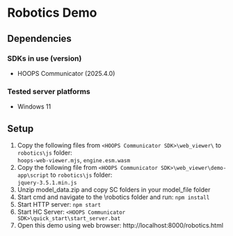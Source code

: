 # Robotics Demo

## Dependencies
### SDKs in use (version)
* HOOPS Communicator (2025.4.0)

### Tested server platforms
* Windows 11

## Setup
1. Copy the following files from `<HOOPS Communicator SDK>\web_viewer\` to `robotics\js` folder: <br>
    `hoops-web-viewer.mjs`, `engine.esm.wasm`
2. Copy the following file from `<HOOPS Communicator SDK>\web_viewer\demo-app\script` to `robotics\js` folder: <br>
    `jquery-3.5.1.min.js`
2. Unzip model_data.zip and copy SC folders in your model_file folder
3. Start cmd and navigate to the \robotics folder and run: `npm install`
3. Start HTTP server: `npm start`
4. Start HC Server: `<HOOPS Communicator SDK>\quick_start\start_server.bat`
5. Open this demo using web browser: http://localhost:8000/robotics.html